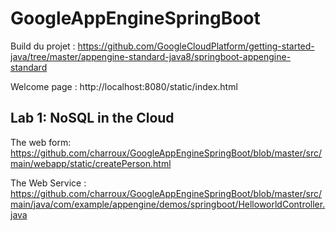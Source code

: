 # GoogleAppEngineSpringBoot

Build du projet : https://github.com/GoogleCloudPlatform/getting-started-java/tree/master/appengine-standard-java8/springboot-appengine-standard

Welcome page : http://localhost:8080/static/index.html

## Lab 1: NoSQL in the Cloud

The web form: https://github.com/charroux/GoogleAppEngineSpringBoot/blob/master/src/main/webapp/static/createPerson.html

The Web Service : https://github.com/charroux/GoogleAppEngineSpringBoot/blob/master/src/main/java/com/example/appengine/demos/springboot/HelloworldController.java



 

